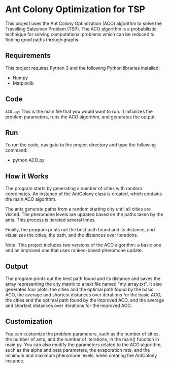 # Ant Colony Optimization for TSP

This project uses the Ant Colony Optimization (ACO) algorithm to solve the Travelling Salesman Problem (TSP). The ACO algorithm is a probabilistic technique for solving computational problems which can be reduced to finding good paths through graphs.

## Requirements
This project requires Python 3 and the following Python libraries installed:
- Numpy
- Matplotlib

## Code
`ACO.py`: This is the main file that you would want to run. It initializes the problem parameters, runs the ACO algorithm, and generates the output.

## Run
To run the code, navigate to the project directory and type the following command:
- python ACO.py

## How it Works
The program starts by generating a number of cities with random coordinates. An instance of the AntColony class is created, which contains the main ACO algorithm.

The ants generate paths from a random starting city until all cities are visited. The pheromone levels are updated based on the paths taken by the ants. This process is iterated several times.

Finally, the program prints out the best path found and its distance, and visualizes the cities, the path, and the distances over iterations.

Note: This project includes two versions of the ACO algorithm: a basic one and an improved one that uses ranked-based pheromone update.

## Output
The program prints out the best path found and its distance and saves the array representing the city matrix to a text file named "my_array.txt". It also generates four plots: the cities and the optimal path found by the basic ACO, the average and shortest distances over iterations for the basic ACO, the cities and the optimal path found by the improved ACO, and the average and shortest distances over iterations for the improved ACO.

## Customization
You can customize the problem parameters, such as the number of cities, the number of ants, and the number of iterations, in the main() function in main.py. You can also modify the parameters related to the ACO algorithm, such as the alpha and beta parameters, the evaporation rate, and the minimum and maximum pheromone levels, when creating the AntColony instance.

